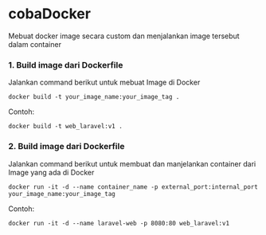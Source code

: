 # cobaDocker
Mebuat docker image secara custom dan menjalankan image tersebut dalam container

### 1. Build image dari Dockerfile

Jalankan command berikut untuk mebuat Image di Docker

```
docker build -t your_image_name:your_image_tag .
```
Contoh:
```
docker build -t web_laravel:v1 .
```

### 2. Build image dari Dockerfile

Jalankan command berikut untuk membuat dan manjelankan container dari Image yang ada di Docker

```
docker run -it -d --name container_name -p external_port:internal_port your_image_name:your_image_tag
```
Contoh:
```
docker run -it -d --name laravel-web -p 8080:80 web_laravel:v1
```
